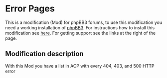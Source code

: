 # Error Pages #
This is a modification (Mod) for phpBB3 forums, to use this modification you need a working installation of [phpBB3](http://www.phpbb.com). For instructions how to install this modification see [here](http://www.phpbb.com/mods/installing/). For getting support see the links at the right of the page.

## Modification description ##
With this Mod you have a list in ACP with every 404, 403, and 500 HTTP error